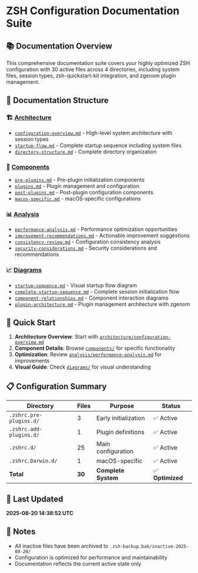 # ZSH Configuration Documentation Suite

## 📚 Documentation Overview

This comprehensive documentation suite covers your highly optimized ZSH configuration with 30 active files across 4 directories, including system files, session types, zsh-quickstart-kit integration, and zgenom plugin management.

## 📁 Documentation Structure

### 🏗️ [Architecture](./architecture/)
- [`configuration-overview.md`](./architecture/configuration-overview.md) - High-level system architecture with session types
- [`startup-flow.md`](./architecture/startup-flow.md) - Complete startup sequence including system files
- [`directory-structure.md`](./architecture/directory-structure.md) - Complete directory organization

### 🔧 [Components](./components/)
- [`pre-plugins.md`](./components/pre-plugins.md) - Pre-plugin initialization components
- [`plugins.md`](./components/plugins.md) - Plugin management and configuration
- [`post-plugins.md`](./components/post-plugins.md) - Post-plugin configuration components
- [`macos-specific.md`](./components/macos-specific.md) - macOS-specific configurations

### 📊 [Analysis](./analysis/)
- [`performance-analysis.md`](./analysis/performance-analysis.md) - Performance optimization opportunities
- [`improvement-recommendations.md`](./analysis/improvement-recommendations.md) - Actionable improvement suggestions  
- [`consistency-review.md`](./analysis/consistency-review.md) - Configuration consistency analysis
- [`security-considerations.md`](./analysis/security-considerations.md) - Security considerations and recommendations

### 📈 [Diagrams](./diagrams/)
- [`startup-sequence.md`](./diagrams/startup-sequence.md) - Visual startup flow diagram
- [`complete-startup-sequence.md`](./diagrams/complete-startup-sequence.md) - Complete session initialization flow
- [`component-relationships.md`](./diagrams/component-relationships.md) - Component interaction diagrams
- [`plugin-architecture.md`](./diagrams/plugin-architecture.md) - Plugin management architecture with zgenom

## 🚀 Quick Start

1. **Architecture Overview**: Start with [`architecture/configuration-overview.md`](./architecture/configuration-overview.md)
2. **Component Details**: Browse [`components/`](./components/) for specific functionality
3. **Optimization**: Review [`analysis/performance-analysis.md`](./analysis/performance-analysis.md) for improvements
4. **Visual Guide**: Check [`diagrams/`](./diagrams/) for visual understanding

## 📋 Configuration Summary

| Directory | Files | Purpose | Status |
|-----------|--------|---------|--------|
| `.zshrc.pre-plugins.d/` | 3 | Early initialization | ✅ Active |
| `.zshrc.add-plugins.d/` | 1 | Plugin definitions | ✅ Active |
| `.zshrc.d/` | 25 | Main configuration | ✅ Active |
| `.zshrc.Darwin.d/` | 1 | macOS-specific | ✅ Active |
| **Total** | **30** | **Complete System** | ✅ **Optimized** |

## 🔄 Last Updated
**2025-08-20 14:38:52 UTC**

## 📝 Notes

- All inactive files have been archived to `.zsh-backup.bak/inactive-2025-08-20/`
- Configuration is optimized for performance and maintainability
- Documentation reflects the current active state only
